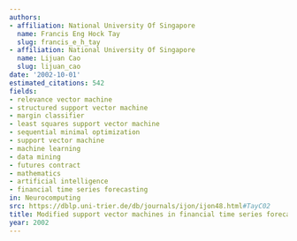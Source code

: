 ```yaml
---
authors:
- affiliation: National University Of Singapore
  name: Francis Eng Hock Tay
  slug: francis_e_h_tay
- affiliation: National University Of Singapore
  name: Lijuan Cao
  slug: lijuan_cao
date: '2002-10-01'
estimated_citations: 542
fields:
- relevance vector machine
- structured support vector machine
- margin classifier
- least squares support vector machine
- sequential minimal optimization
- support vector machine
- machine learning
- data mining
- futures contract
- mathematics
- artificial intelligence
- financial time series forecasting
in: Neurocomputing
src: https://dblp.uni-trier.de/db/journals/ijon/ijon48.html#TayC02
title: Modified support vector machines in financial time series forecasting
year: 2002
---
```

